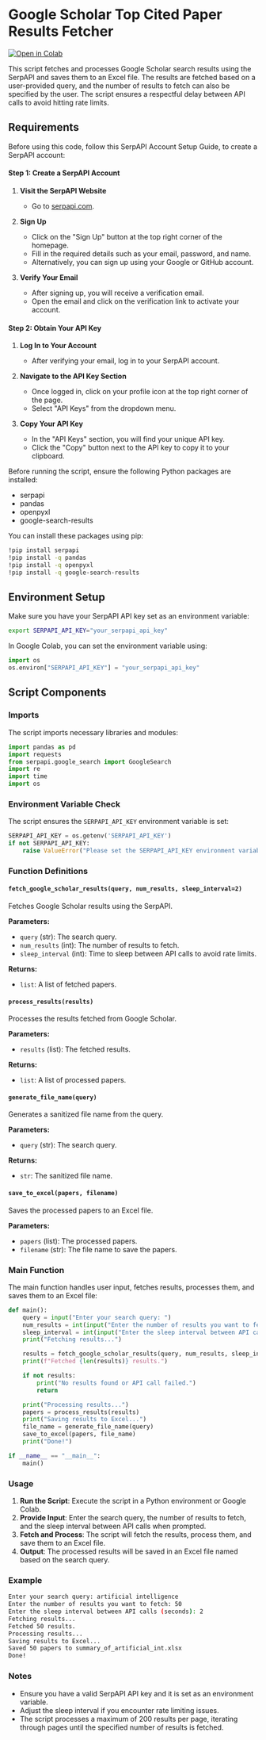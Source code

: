 # Google Scholar Top Cited Paper Results Fetcher

[![Open in Colab](https://colab.research.google.com/assets/colab-badge.svg)](https://colab.research.google.com/github/maliyuam/Google-Scholar-Results-Fetcher/blob/main/Google_Scholar_Results_Fetcher.ipynb)

This script fetches and processes Google Scholar search results using the SerpAPI and saves them to an Excel file. The results are fetched based on a user-provided query, and the number of results to fetch can also be specified by the user. The script ensures a respectful delay between API calls to avoid hitting rate limits.

## Requirements
Before using this code, follow this SerpAPI Account Setup Guide, to create a SerpAPI account:

#### Step 1: Create a SerpAPI Account

1. **Visit the SerpAPI Website**
   - Go to [serpapi.com](https://serpapi.com).

2. **Sign Up**
   - Click on the "Sign Up" button at the top right corner of the homepage.
   - Fill in the required details such as your email, password, and name.
   - Alternatively, you can sign up using your Google or GitHub account.

3. **Verify Your Email**
   - After signing up, you will receive a verification email.
   - Open the email and click on the verification link to activate your account.

#### Step 2: Obtain Your API Key

1. **Log In to Your Account**
   - After verifying your email, log in to your SerpAPI account.

2. **Navigate to the API Key Section**
   - Once logged in, click on your profile icon at the top right corner of the page.
   - Select "API Keys" from the dropdown menu.

3. **Copy Your API Key**
   - In the "API Keys" section, you will find your unique API key.
   - Click the "Copy" button next to the API key to copy it to your clipboard.


Before running the script, ensure the following Python packages are installed:

- serpapi
- pandas
- openpyxl
- google-search-results

You can install these packages using pip:

```sh
!pip install serpapi
!pip install -q pandas
!pip install -q openpyxl
!pip install -q google-search-results
```

## Environment Setup

Make sure you have your SerpAPI API key set as an environment variable:

```sh
export SERPAPI_API_KEY="your_serpapi_api_key"
```

In Google Colab, you can set the environment variable using:

```python
import os
os.environ["SERPAPI_API_KEY"] = "your_serpapi_api_key"
```

## Script Components

### Imports

The script imports necessary libraries and modules:

```python
import pandas as pd
import requests
from serpapi.google_search import GoogleSearch
import re
import time
import os
```

### Environment Variable Check

The script ensures the `SERPAPI_API_KEY` environment variable is set:

```python
SERPAPI_API_KEY = os.getenv('SERPAPI_API_KEY')
if not SERPAPI_API_KEY:
    raise ValueError("Please set the SERPAPI_API_KEY environment variable.")
```

### Function Definitions

#### `fetch_google_scholar_results(query, num_results, sleep_interval=2)`

Fetches Google Scholar results using the SerpAPI.

**Parameters:**
- `query` (str): The search query.
- `num_results` (int): The number of results to fetch.
- `sleep_interval` (int): Time to sleep between API calls to avoid rate limits.

**Returns:**
- `list`: A list of fetched papers.

#### `process_results(results)`

Processes the results fetched from Google Scholar.

**Parameters:**
- `results` (list): The fetched results.

**Returns:**
- `list`: A list of processed papers.

#### `generate_file_name(query)`

Generates a sanitized file name from the query.

**Parameters:**
- `query` (str): The search query.

**Returns:**
- `str`: The sanitized file name.

#### `save_to_excel(papers, filename)`

Saves the processed papers to an Excel file.

**Parameters:**
- `papers` (list): The processed papers.
- `filename` (str): The file name to save the papers.

### Main Function

The main function handles user input, fetches results, processes them, and saves them to an Excel file:

```python
def main():
    query = input("Enter your search query: ")
    num_results = int(input("Enter the number of results you want to fetch: "))
    sleep_interval = int(input("Enter the sleep interval between API calls (seconds): "))
    print("Fetching results...")

    results = fetch_google_scholar_results(query, num_results, sleep_interval)
    print(f"Fetched {len(results)} results.")

    if not results:
        print("No results found or API call failed.")
        return

    print("Processing results...")
    papers = process_results(results)
    print("Saving results to Excel...")
    file_name = generate_file_name(query)
    save_to_excel(papers, file_name)
    print("Done!")

if __name__ == "__main__":
    main()
```

### Usage

1. **Run the Script**: Execute the script in a Python environment or Google Colab.
2. **Provide Input**: Enter the search query, the number of results to fetch, and the sleep interval between API calls when prompted.
3. **Fetch and Process**: The script will fetch the results, process them, and save them to an Excel file.
4. **Output**: The processed results will be saved in an Excel file named based on the search query.

### Example

```sh
Enter your search query: artificial intelligence
Enter the number of results you want to fetch: 50
Enter the sleep interval between API calls (seconds): 2
Fetching results...
Fetched 50 results.
Processing results...
Saving results to Excel...
Saved 50 papers to summary_of_artificial_int.xlsx
Done!
```

### Notes

- Ensure you have a valid SerpAPI API key and it is set as an environment variable.
- Adjust the sleep interval if you encounter rate limiting issues.
- The script processes a maximum of 200 results per page, iterating through pages until the specified number of results is fetched.
